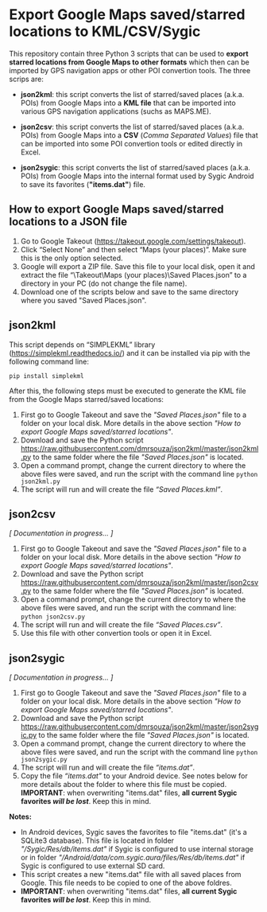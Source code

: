 # Export Google Maps saved/starred locations to KML/CSV/Sygic

This repository contain three Python 3 scripts that can be used to **export starred locations from Google Maps to other formats** which then can be imported by GPS navigation apps or other POI convertion tools. The three scrips are:

* **json2kml**: this script converts the list of starred/saved places (a.k.a. POIs) from Google Maps into a **KML file** that can be imported into various GPS navigation applications (suchs as MAPS.ME).

* **json2csv**: this script converts the list of starred/saved places (a.k.a. POIs) from Google Maps into a **CSV** (*Comma Separated Values*) file that can be imported into some POI convertion tools or edited directly in Excel.

* **json2sygic**: this script converts the list of starred/saved places (a.k.a. POIs) from Google Maps into the internal format used by Sygic Android to save its favorites (**"items.dat"**) file.


## How to export Google Maps saved/starred locations to a JSON file

1.	Go to Google Takeout (https://takeout.google.com/settings/takeout). 
2.	Click “Select None” and then select “Maps (your places)”. Make sure this is the only option selected.
3.	Google will export a ZIP file. Save this file to your local disk, open it and extract the file “\Takeout\Maps (your places)\Saved Places.json” to a directory in your PC (do not change the file name).
4.	Download one of the scripts below and save to the same directory where you saved "Saved Places.json".

## json2kml

This script depends on “SIMPLEKML” library (https://simplekml.readthedocs.io/) and it can be installed via pip with the following command line:
```
pip install simplekml
```
After this, the following steps must be executed to generate the KML file from the Google Maps starred/saved locations:

1. First go to Google Takeout and save the _"Saved Places.json"_ file to a folder on your local disk. More details in the above section _"How to export Google Maps saved/starred locations"_.
2. Download and save the Python script https://raw.githubusercontent.com/dmrsouza/json2kml/master/json2kml.py to the same folder where the file _"Saved Places.json"_ is located.
3. Open a command prompt, change the current directory to where the above files were saved, and run the script with the command line ```python json2kml.py```
4.	The script will run and will create the file _“Saved Places.kml”_.

## json2csv
_[ Documentation in progress... ]_

1. First go to Google Takeout and save the _"Saved Places.json"_ file to a folder on your local disk. More details in the above section _"How to export Google Maps saved/starred locations"_.
2. Download and save the Python script https://raw.githubusercontent.com/dmrsouza/json2kml/master/json2csv.py to the same folder where the file _"Saved Places.json"_ is located.
3. Open a command prompt, change the current directory to where the above files were saved, and run the script with the command line: ```python json2csv.py```
4. The script will run and will create the file _“Saved Places.csv”_.
5. Use this file with other convertion tools or open it in Excel.

## json2sygic
_[ Documentation in progress... ]_

1. First go to Google Takeout and save the _"Saved Places.json"_ file to a folder on your local disk. More details in the above section _"How to export Google Maps saved/starred locations"_.
2. Download and save the Python script https://raw.githubusercontent.com/dmrsouza/json2kml/master/json2sygic.py to the same folder where the file _"Saved Places.json"_ is located.
3. Open a command prompt, change the current directory to where the above files were saved, and run the script with the command line ```python json2sygic.py```
4. The script will run and will create the file _“items.dat”_.
5. Copy the file _“items.dat”_ to your Android device. See notes below for more details about the folder to where this file must be copied. **IMPORTANT**: when overwriting "items.dat" files, **all current Sygic favorites _will be lost_**. Keep this in mind.

**Notes:**

* In Android devices, Sygic saves the favorites to file "items.dat" (it's a SQLite3 database). This file is located in folder _"/Sygic/Res/db/items.dat"_ if Sygic is configured to use internal storage or in folder _"/Android/data/com.sygic.aura/files/Res/db/items.dat"_ if Sygic is configured to use external SD card.
* This script creates a new "items.dat" file with all saved places from Google. This file needs to be copied to one of the above foldres.
* **IMPORTANT**: when overwriting "items.dat" files, **all current Sygic favorites _will be lost_**. Keep this in mind.
